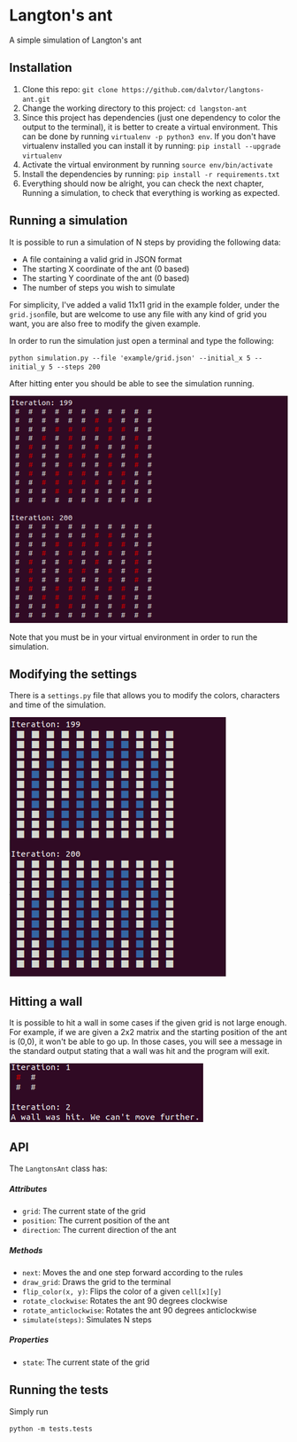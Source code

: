 # Langton's ant
A simple simulation of Langton's ant

## Installation 
1. Clone this repo: `git clone https://github.com/dalvtor/langtons-ant.git`
2. Change the working directory to this project: `cd langston-ant`
3. Since this project has dependencies (just one dependency to color the output to the terminal), it is better to create a virtual
environment. This can be done by running ``virtualenv -p python3 env``. If you don't have virtualenv installed you can install it by running: ``pip install --upgrade virtualenv``
4. Activate the virtual environment by running ``source env/bin/activate``
5. Install the dependencies by running: ``pip install -r requirements.txt``
6. Everything should now be alright, you can check the next chapter, Running a simulation, to check that everything is working as expected.

## Running a simulation
It is possible to run a simulation of N steps by providing the following data:
- A file containing a valid grid in JSON format
- The starting X coordinate of the ant (0 based)
- The starting Y coordinate of the ant (0 based)
- The number of steps you wish to simulate

For simplicity, I've added a valid 11x11 grid in the example folder, under the `grid.json`file, but are welcome to use
any file with any kind of grid you want, you are also free to modify the given example.

In order to run the simulation just open a terminal and type the following:
```
python simulation.py --file 'example/grid.json' --initial_x 5 --initial_y 5 --steps 200
```
After hitting enter you should be able to see the simulation running.

![image info](./example/img/example.png)

Note that you must be in your virtual environment in order to run the simulation.

## Modifying the settings
There is a ``settings.py`` file that allows you to modify the colors, characters and time of the simulation.

![image info](./example/img/settings.png)

## Hitting a wall
It is possible to hit a wall in some cases if the given grid is not large enough. For example, if we are given a 2x2 matrix
and the starting position of the ant is (0,0), it won't be able to go up. In those cases, you will see a message in the standard output 
stating that a wall was hit and the program will exit.

![image info](./example/img/wall.png)


## API

The `LangtonsAnt` class has:

##### Attributes
- `grid`: The current state of the grid
- `position`: The current position of the ant
- `direction`: The current direction of the ant

##### Methods
- `next`: Moves the and one step forward according to the rules
- `draw_grid`: Draws the grid to the terminal
- `flip_color(x, y)`: Flips the color of a given `cell[x][y]`
- `rotate_clockwise`: Rotates the ant 90 degrees clockwise
- `rotate_anticlockwise`: Rotates the ant 90 degrees anticlockwise
- `simulate(steps)`: Simulates N steps

##### Properties
- `state`: The current state of the grid


## Running the tests
Simply run 
```
python -m tests.tests
```
